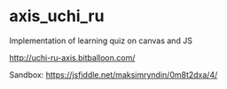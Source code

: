 # axis_uchi_ru
Implementation of learning quiz on canvas and JS

http://uchi-ru-axis.bitballoon.com/

Sandbox: https://jsfiddle.net/maksimryndin/0m8t2dxa/4/
